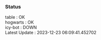 ### Status


table : OK  
hogwarts : OK  
icy-bot : DOWN  
Latest Update : 2023-12-23 06:09:41.452702
